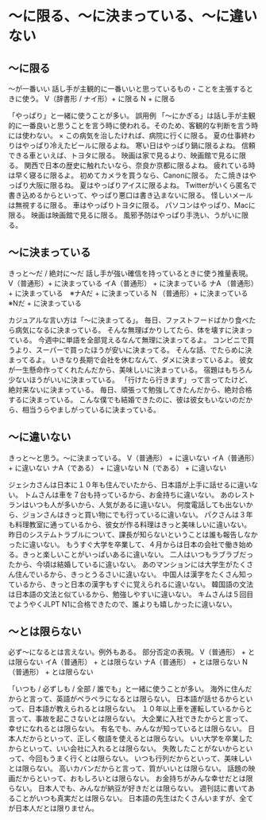 # 〜に限る、〜に決まっている、〜に違いない


## 〜に限る
～が一番いい 話し手が主観的に一番いいと思っているもの・ことを主張するときに使う。
V（辞書形 / ナイ形）+ に限る N + に限る

「やっぱり」と一緒に使うことが多い。  誤用例  「〜にかぎる」は話し手が主観的に一番良いと思うことを言う時に使われる。そのため、客観的な判断を言う時には使わない。
× この病気を治したければ、病院に行くに限る。
夏の仕事終わりはやっぱり冷えたビールに限るよね。
寒い日はやっぱり鍋に限るよね。
信頼できる車といえば、トヨタに限る。
映画は家で見るより、映画館で見るに限る。
関西で日本の歴史に触れたいなら、奈良か京都に限るよね。
疲れている時は早く寝るに限るよ。
初めてカメラを買うなら、Canonに限る。
たこ焼きはやっぱり大阪に限るね。
夏はやっぱりアイスに限るよね。
Twitterがいくら匿名で書き込めるからといって、やっぱり悪口は書き込まないに限る。
怪しいメールは無視するに限る。
車はやっぱりトヨタに限る。
パソコンはやっぱり、Macに限る。
映画は映画館で見るに限る。
風邪予防はやっぱり手洗い、うがいに限る。


## 〜に決まっている
きっと〜だ / 絶対に〜だ 話し手が強い確信を持っているときに使う推量表現。
V（普通形）+ に決まっている イA（普通形） + に決まっている ナA （普通形）+ に決まっている　※ナAだ + に決まっている N （普通形）+ に決まっている　※Nだ + に決まっている

カジュアルな言い方は「〜に決まってる」。
毎日、ファストフードばかり食べたら病気になるに決まっている。
そんな無理ばかりしてたら、体を壊すに決まっている。
今週中に単語を全部覚えるなんて無理に決まってるよ。
コンビニで買うより、スーパーで買ったほうが安いに決まってる。
そんな話、でたらめに決まってるよ。
いきなり長期で会社を休むなんて、ダメに決まっているよ。
彼女が一生懸命作ってくれたんだから、美味しいに決まっている。
宿題はもちろん少ないほうがいいに決まっている。
「行けたら行きます」って言ってたけど、絶対来ないに決まっている。
毎日、頑張って勉強してきたんだから、絶対合格するに決まっている。
こんな僕でも結婚できたのに、彼は彼女もいないのだから、相当うらやましがっているに決まっている。


## 〜に違いない
きっと〜と思う。〜に決まっている。
V（普通形） + に違いない イA（普通形） + に違いない ナA（である） + に違いない N（である） + に違いない

ジェシカさんは日本に１０年も住んでいたから、日本語が上手に話せるに違いない。
トムさんは車を７台も持っているから、お金持ちに違いない。
あのレストランはいつも人が多いから、人気があるに違いない。
何度電話しても出ないから、ジョンさんはきっと買い物にでも行っているに違いない。
パクさんは３年も料理教室に通っているから、彼女が作る料理はきっと美味しいに違いない。
昨日のシステムトラブルについて、課長が知らないということは誰も報告しなかったに違いない。
もうすぐ大学を卒業して、４月からは日本の会社で働き始める。きっと楽しいことがいっぱいあるに違いない。
二人はいつもラブラブだったから、今頃は結婚しているに違いない。
あのマンションには大学生がたくさん住んでいるから、きっとうるさいに違いない。
中国人は漢字をたくさん知っているから、きっと日本の漢字もすぐに覚えられるに違いない。
韓国語の文法は日本語の文法と似ているから、勉強しやすいに違いない。
キムさんは５回目でようやくJLPT N1に合格できたので、誰よりも嬉しかったに違いない。


## 〜とは限らない
必ず～になるとは言えない。例外もある。 部分否定の表現。
V（普通形） + とは限らない イA（普通形） + とは限らない ナA（普通形） + とは限らない N（普通形） + とは限らない

「いつも / 必ずしも / 全部 / 誰でも」と一緒に使うことが多い。
海外に住んだからと言って、英語がペラペラになるとは限らない。
日本語が話せるからといって、日本語が教えられるとは限らない。
１０年以上車を運転しているからと言って、事故を起こさないとは限らない。
大企業に入社できたからと言って、幸せになれるとは限らない。
有名でも、みんなが知っているとは限らない。
日本人だからといって、正しく敬語を使えるとは限らない。
いい大学を卒業したからといって、いい会社に入れるとは限らない。
失敗したことがないからといって、今回もうまく行くとは限らない。
いつも行列だからといって、美味しいとは限らない。
高いカバンだからと言って、質がいいとは限らない。
話題の映画だからといって、おもしろいとは限らない。
お金持ちがみんな幸せだとは限らない。
日本人でも、みんなが納豆が好きだとは限らない。
週刊誌に書いてあることがいつも真実だとは限らない。
日本語の先生はたくさんいますが、全てが日本人だとは限りません。